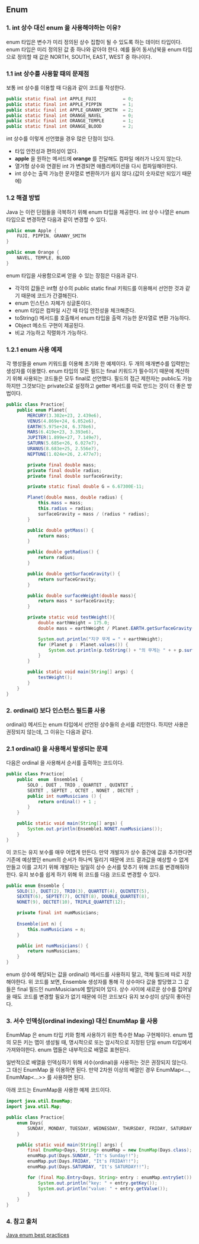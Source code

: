 ## Enum

### 1. int 상수 대신 enum 을 사용해야하는 이유?

enum 타입은 변수가 미리 정의된 상수 집합이 될 수 있도록 하는 데이터 타입이다. enum 타입은 미리 정의된
값 중 하나와 같아야 한다. 예를 들어 동서남북을 enum 타입으로 정의할 때 값은 NORTH, SOUTH, EAST, WEST 중 하나이다.

### 1.1 int 상수를 사용할 때의 문제점


보통 int 상수를 이용할 때 다음과 같이 코드를 작성한다.
```java
public static final int APPLE_FUJI          = 0;
public static final int APPLE_PIPPIN        = 1;
public static final int APPLE_GRANNY_SMITH  = 2;
public static final int ORANGE_NAVEL        = 0;
public static final int ORANGE_TEMPLE       = 1;
public static final int ORANGE_BLOOD        = 2;
```
int 상수를 이렇게 선언했을 경우 많은 단점이 있다.

- 타입 안전성과 편의성이 없다.
- **apple** 을 원하는 메서드에 **orange** 를 전달해도 컴파일 에러가 나오지 않는다.
- 열거형 상수와 연결된 int 가 변경되면 애플리케이션을 다시 컴파일해야한다.
- int 상수는 출력 가능한 문자열로 변환하기가 쉽지 않다.(값이 숫자로만 되있기 때문에)

### 1.2 해결 방법

Java 는 이런 단점들을 극복하기 위해 enum 타입을 제공한다. int 상수 나열은 enum 타입으로 변경하면 다음과
같이 변경할 수 있다.

```java
public enum Apple {
    FUJI, PIPPIN, GRANNY_SMITH
}

public enum Orange {
    NAVEL, TEMPLE, BLOOD
}
```

enum 타입을 사용함으로써 얻을 수 있는 장점은 다음과 같다.

- 각각의 값들은 int형 상수의 public static final 키워드를 이용해서 선언한 것과 같기 때문에 코드가 간결해진다.
- enum 인스턴스 자체가 싱글톤이다.
- enum 타입은 컴파일 시간 때 타입 안전성을 체크해준다.
- toString() 메서드를 호출해서 enum 타입을 출력 가능한 문자열로 변환 가능하다.
- Object 메소드 구현이 제공된다.
- 비교 가능하고 직렬화가 가능하다.

### 1.2.1 enum 사용 예제

각 행성들을 enum 키워드를 이용해 초기화 한 예제이다. 두 개의 매개변수를 입력받는 생성자를 이용했다.
enum 타입의 모든 필드는 final 키워드가 필수이기 때문에 계산하기 위해 사용되는 코드들은 모두 final로 선언했다.
필드의 접근 제한자는 public도 가능하지만 그것보다는 private으로 설정하고 getter 메서드를 따로 만드는 것이
더 좋은 방법이다.

```java
public class Practice{
    public enum Planet{
        MERCURY(3.302e+23, 2.439e6),
        VENUS(4.869e+24, 6.052e6),
        EARTH(5.975e+24, 6.378e6),
        MARS(6.419e+23, 3.393e6),
        JUPITER(1.899e+27, 7.149e7),
        SATURN(5.685e+26, 6.027e7),
        URANUS(8.683e+25, 2.556e7),
        NEPTUNE(1.024e+26, 2.477e7);

        private final double mass;
        private final double radius;
        private final double surfaceGravity;

        private static final double G = 6.67300E-11;

        Planet(double mass, double radius) {
            this.mass = mass;
            this.radius = radius;
            surfaceGravity = mass / (radius * radius);
        }

        public double getMass() {
            return mass;
        }

        public double getRadius() {
            return radius;
        }

        public double getSurfaceGravity() {
            return surfaceGravity;
        }

        public double surfaceWeight(double mass){
            return mass * surfaceGravity;
        }

        private static void testWeight(){
            double earthWeight = 175.0;
            double mass = earthWeight / Planet.EARTH.getSurfaceGravity();

            System.out.println("지구 무게 = " + earthWeight);
            for (Planet p : Planet.values()) {
                System.out.println(p.toString() + "의 무게는 " + + p.surfaceWeight(mass) + "이다." );
            }
        }

        public static void main(String[] args) {
            testWeight();
        }
    }
}
```

### 2. ordinal() 보다 인스턴스 필드를 사용

ordinal() 메서드는 enum 타입에서 선언된 상수들의 순서를 리턴한다. 하지만 사용은 권장되지 않는데,
그 이유는 다음과 같다.

### 2.1 ordinal() 을 사용해서 발생되는 문제

다음은 ordinal 을 사용해서 순서를 출력하는 코드이다.
```java
public class Practice{
    public  enum  Ensemble1 {
        SOLO , DUET , TRIO , QUARTET , QUINTET ,
        SEXTET , SEPTET , OCTET , NONET , DECTET ;
        public int numMusicians () {
            return ordinal() + 1 ;
        }
    }

    public static void main(String[] args) {
        System.out.println(Ensemble1.NONET.numMusicians());
    }
}
```

이 코드는 유지 보수를 매우 어렵게 만든다. 만약 개발자가 상수 중간에 값을 추가한다면 기존에 예상했던 enum의 순서가
하나씩 밀리기 때문에 코드 결과값을 예상할 수 없게 만들고 이를 고치기 위해 개발자는
일일히 상수 순서를 맞추기 위해 코드를 변경해줘야한다. 유지 보수를 쉽게 하기 위해 위 코드를 다음 코드로 변경할 수 있다.

```java
public enum Ensemble {
    SOLO(1), DUET(2), TRIO(3), QUARTET(4), QUINTET(5),
    SEXTET(6), SEPTET(7), OCTET(8), DOUBLE_QUARTET(8),
    NONET(9), DECTET(10), TRIPLE_QUARTET(12);

    private final int numMusicians;
    
    Ensemble(int n) {
        this.numMusicians = n;
    }

    public int numMusicians() {
        return numMusicians;
    }
}
```
enum 상수에 해당되는 값을 ordinal() 메서드를 사용하지 말고, 객체 필드에 따로 저장해야한다. 위 코드를 보면,
Ensemble 생성자를 통해 각 상수마다 값을 할당했고 그 값들은 final 필드인 numMusicians에 할당되어 있다. 상수 사이에
새로운 상수를 집어넣을 때도 코드를 변경할 필요가 없기 때문에 이전 코드보다 유지 보수성이 상당히 좋아진다.


### 3. 서수 인덱싱(ordinal indexing) 대신 EnumMap 을 사용

EnumMap 은 enum 타입 키와 함께 사용하기 위한 특수한 Map 구현체이다. enum 맵의 모든 키는
맵이 생성될 때, 명시적으로 또는 암시적으로 지정된 단일 enum 타입에서 가져와야한다. enum 맵들은
내부적으로 배열로 표현된다.

일반적으로 배열을 인덱싱하기 위해 서수(ordinal)을 사용하는 것은 권장되지 않는다. 그 대신 EnumMap 을 이용하면
된다. 만약 2차원 이상의 배열인 경우 EnumMap<..., EnumMap<...>> 를 사용하면 된다.

아래 코드는 EnumMap을 사용한 예제 코드이다.
```java
import java.util.EnumMap;
import java.util.Map;

public class Practice{
    enum Days{
        SUNDAY, MONDAY, TUESDAY, WEDNESDAY, THURSDAY, FRIDAY, SATURDAY
    }

    public static void main(String[] args) {
        final EnumMap<Days, String> enumMap = new EnumMap(Days.class);
        enumMap.put(Days.SUNDAY, "It's Sunday!!");
        enumMap.put(Days.FRIDAY, "It's FRIDAY!!");
        enumMap.put(Days.SATURDAY, "It's SATURDAY!!");

        for (final Map.Entry<Days, String> entry : enumMap.entrySet()) {
            System.out.println("key: " + entry.getKey());
            System.out.println("value: " + entry.getValue());
        }
    }
}
```


### 4. 참고 출처

[Java enum best practices](https://www.javaguides.net/2018/09/java-enums-and-annotations-best.html)


